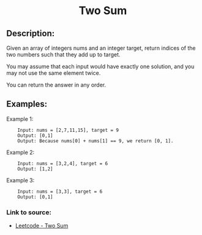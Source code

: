 <h1 align="center">Two Sum</h1>

## Description:
Given an array of integers nums and an integer target, return indices of the two numbers such that they add up to target.

You may assume that each input would have exactly one solution, and you may not use the same element twice.

You can return the answer in any order.

## Examples:

Example 1:

```
    Input: nums = [2,7,11,15], target = 9
    Output: [0,1]
    Output: Because nums[0] + nums[1] == 9, we return [0, 1].
```

Example 2:

```
    Input: nums = [3,2,4], target = 6
    Output: [1,2]
```

Example 3:
```
    Input: nums = [3,3], target = 6
    Output: [0,1]
```


### Link to source: 
- <a href="https://leetcode.com/problems/two-sum/">Leetcode - Two Sum</a>

